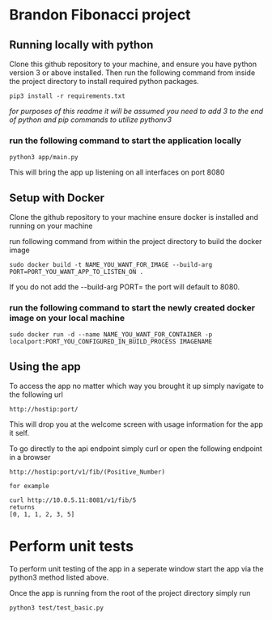 # Brandon Fibonacci project

## Running locally with python

Clone this github repository to your machine, and ensure you have python version 3 or above installed.
 Then run the following command from inside the project directory to install required python packages.
```
pip3 install -r requirements.txt

``` 
*for purposes of this readme it will be assumed you need to add 3 to the end of python and pip commands to utilize pythonv3*

### run the following command to start the application locally

```
python3 app/main.py

```
This will bring the app up listening on all interfaces on port 8080

## Setup with Docker
Clone the github repository to your machine
ensure docker is installed and running on your machine

run following command from within the project directory to build the docker image
```
sudo docker build -t NAME_YOU_WANT_FOR_IMAGE --build-arg PORT=PORT_YOU_WANT_APP_TO_LISTEN_ON .

```
If you do not add the --build-arg PORT= the port will default to 8080.

### run the following command to start the newly created docker image on your local machine

```
sudo docker run -d --name NAME_YOU_WANT_FOR_CONTAINER -p localport:PORT_YOU_CONFIGURED_IN_BUILD_PROCESS IMAGENAME
```

## Using the app

To access the app no matter which way you brought it up simply navigate to the following url

```
http://hostip:port/
```

This will drop you at the welcome screen with usage information for the app it self.


To go directly to the api endpoint simply curl or open the following endpoint in a browser

```
http://hostip:port/v1/fib/(Positive_Number)

for example

curl http://10.0.5.11:8081/v1/fib/5
returns
[0, 1, 1, 2, 3, 5]
```


# Perform unit tests

To perform unit testing of the app in a seperate window start the app via the python3 method listed above.

Once the app is running from the root of the project directory simply run

```
python3 test/test_basic.py
```



